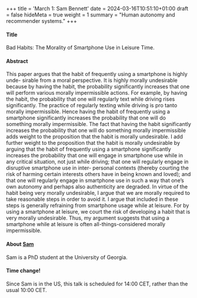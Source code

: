 +++
title = 'March 1: Sam Bennett'
date = 2024-03-16T10:51:10+01:00
draft = false
hideMeta = true
weight = 1
summary = "Human autonomy and recommender systems."
+++

#### Title
Bad Habits: The Morality of Smartphone Use in Leisure Time.

#### Abstract
This paper argues that the habit of frequently using a smartphone is highly unde- sirable from a moral perspective. It is highly morally undesirable because by having the habit, the probability significantly increases that one will perform various morally impermissible actions. For example, by having the habit, the probability that one will regularly text while driving rises significantly. The practice of regularly texting while driving is pro tanto morally impermissible. Hence having the habit of frequently using a smartphone significantly increases the probability that one will do something morally impermissible. The fact that having the habit significantly increases the probability that one will do something morally impermissible adds weight to the proposition that the habit is morally undesirable. I add further weight to the proposition that the habit is morally undesirable by arguing that the habit of frequently using a smartphone significantly increases the probability that one will engage in smartphone use while in any critical situation, not just while driving; that one will regularly engage in disruptive smartphone use in inter- personal contexts (thereby courting the risk of harming certain interests others have in being known and loved); and that one will regularly engage in smartphone use in such a way that one’s own autonomy and perhaps also authenticity are degraded. In virtue of the habit being very morally undesirable, I argue that we are morally required to take reasonable steps in order to avoid it. I argue that included in these steps is generally refraining from smartphone usage while at leisure. For by using a smartphone at leisure, we court the risk of developing a habit that is very morally undesirable. Thus, my argument suggests that using a smartphone while at leisure is often all-things-considered morally impermissible.


#### About [Sam](https://www.phil.uga.edu/directory/people/samuel-walker-bennett)
Sam is a PhD student at the University of Georgia. 

#### Time change! 

Since Sam is in the US, this talk is scheduled for 14:00 CET, rather than the usual 10:00 CET. 